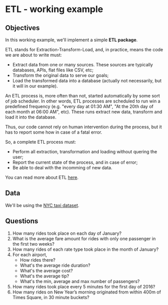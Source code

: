 # ETL - working example

## Objectives 

In this working example, we'll implement a simple **ETL package**. 

ETL stands for Extraction-Transform-Load, and, in practice, means the code we are about to write must:

* Extract data from one or many sources. These sources are typically databases, APIs, flat files like CSV, etc;
* Transform the original data to serve our goals;
* Load the transformed data into a database (actually not necessarily, but it will in our example). 

An ETL process is, more often than not, started automatically by some sort of job scheduler. In other words, ETL processes are scheduled to run win a predefined frequency (e.g. "every day at 01:30 AM", "At the 20th day of each month at 06:00 AM", etc). These runs extract new data, transform and load it into the database. 

Thus, our code cannot rely on human intervention during the process, but it has to report some how in case of a fatal error.

So, a complete ETL process must:

* Perform all extraction, transformation and loading without quering the user; 
* Report the current state of the process, and in case of error;
* Be able to deal with the incomming of new data.

You can read more about ETL [here](https://en.wikipedia.org/wiki/Extract,_transform,_load).

## Data

We'll be using the [NYC taxi dataset](https://www1.nyc.gov/site/tlc/about/tlc-trip-record-data.page). 

## Questions

1. How many rides took place on each day of January?
2. What is the average fare amount for rides with only one passenger in the first two weeks?
3. How many rides of each rate type took place in the month of January?
4. For each airport, 
    * How rides there? 
    * What's the average ride duration? 
    * What's the average cost? 
    * What's the average tip? 
    * What's the min, average and max number of passengers?
5. How many rides took place every 5 minutes for the first day of 2016?
6. How many rides on New Year’s morning originated from within 400m of Times Square, in 30 minute buckets?


